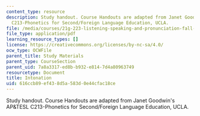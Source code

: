 ```yaml
---
content_type: resource
description: Study handout. Course Handouts are adapted from Janet Goodwin's AP&TESL
  C213-Phonetics for Second/Foreign Language Education, UCLA.
file: /media/courses/21g-223-listening-speaking-and-pronunciation-fall-2004/616ccb89ef438d5a583d0e44cfac18ce_MIT21G_223F04_intonation1.pdf
file_type: application/pdf
learning_resource_types: []
license: https://creativecommons.org/licenses/by-nc-sa/4.0/
ocw_type: OCWFile
parent_title: Study Materials
parent_type: CourseSection
parent_uid: 7a8a3317-ed8b-b932-e814-7d4a80963749
resourcetype: Document
title: Intonation
uid: 616ccb89-ef43-8d5a-583d-0e44cfac18ce
---
```

Study handout. Course Handouts are adapted from Janet Goodwin's AP&TESL C213-Phonetics for Second/Foreign Language Education, UCLA.